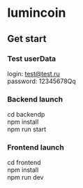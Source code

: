 # lumincoin

## Get start

### Test userData

login: test@test.ru <br>
password: 12345678Qq

### Backend launch


cd backendp <br>
npm install <br>
npm run start 

### Frontend launch

cd frontend <br>
npm install <br>
npm run dev

